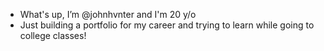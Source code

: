 - What's up, I’m @johnhvnter and I'm 20 y/o
- Just building a portfolio for my career and trying to learn while going to college classes!
